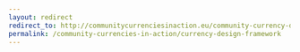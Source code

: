 ```yaml
---
layout: redirect
redirect_to: http://communitycurrenciesinaction.eu/community-currency-design-framework/
permalink: /community-currencies-in-action/currency-design-framework
---
```

